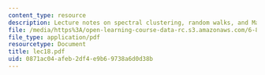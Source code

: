 ```yaml
---
content_type: resource
description: Lecture notes on spectral clustering, random walks, and Markov chains.
file: /media/https%3A/open-learning-course-data-rc.s3.amazonaws.com/6-867-machine-learning-fall-2006/0871ac04afeb2df4e9b69738a6d0d38b_lec18.pdf
file_type: application/pdf
resourcetype: Document
title: lec18.pdf
uid: 0871ac04-afeb-2df4-e9b6-9738a6d0d38b
---
```


